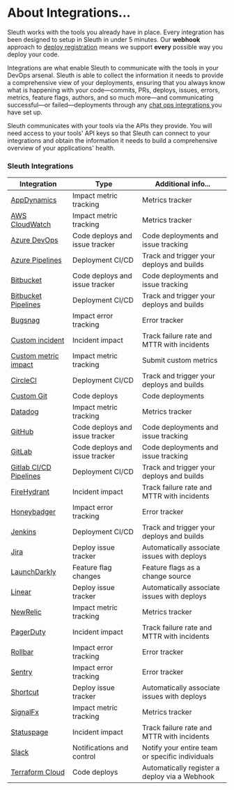 # About Integrations...

Sleuth works with the tools you already have in place. Every integration has been designed to setup in Sleuth in under 5 minutes. Our **webhook** approach to [deploy registration](../modeling-your-deployments/code-deployments/how-to-register-a-deploy.md) means we support **every** possible way you deploy your code.

Integrations are what enable Sleuth to communicate with the tools in your DevOps arsenal. Sleuth is able to collect the information it needs to provide a comprehensive view of your deployments, ensuring that you always know what is happening with your code—commits, PRs, deploys, issues, errors, metrics, feature flags, authors, and so much more—and communicating successful—or failed—deployments through any [chat ops integrations ](about-integrations.md#chat-ops)you have set up.&#x20;

Sleuth communicates with your tools via the APIs they provide. You will need access to your tools' API keys so that Sleuth can connect to your integrations and obtain the information it needs to build a comprehensive overview of your applications' health.&#x20;

### Sleuth Integrations

| Integration                                                                                                                                           | Type                           | Additional info...                              |
| ----------------------------------------------------------------------------------------------------------------------------------------------------- | ------------------------------ | ----------------------------------------------- |
| [AppDynamics](impact-sources/metrics/appdynamics.md)                                                                                                  | Impact metric tracking         | Metrics tracker                                 |
| [AWS CloudWatch](impact-sources/metrics/aws-cloudwatch.md)                                                                                            | Impact metric tracking         | Metrics tracker                                 |
| [Azure DevOps](code-deployment/azure-devops.md)                                                                                                       | Code deploys and issue tracker | Code deployments and issue tracking             |
| [Azure Pipelines](code-deployment/azure-devops.md)                                                                                                    | Deployment CI/CD               | Track and trigger your deploys and builds       |
| [Bitbucket](code-deployment/bitbucket.md)                                                                                                             | Code deploys and issue tracker | Code deployments and issue tracking             |
| [Bitbucket Pipelines](builds/bitbucket-pipelines.md)                                                                                                  | Deployment CI/CD               | Track and trigger your deploys and builds       |
| [Bugsnag](impact-sources/errors/bugsnag.md)                                                                                                           | Impact error tracking          | Error tracker                                   |
| [Custom incident](incident-tracker-integrations/custom.md)                                                                                            | Incident impact                | Track failure rate and MTTR with incidents      |
| [Custom metric impact](impact-sources/metrics/custom.md)                                                                                              | Impact metric tracking         | Submit custom metrics                           |
| [CircleCI](builds/circleci.md)                                                                                                                        | Deployment CI/CD               | Track and trigger your deploys and builds       |
| [Custom Git](https://github.com/sleuth-io/sleuth-gitbook-docs/tree/8c6f655818b14806b9a76252e4224c2ef29d58f6/integrations-1/code-deployment/custom.md) | Code deploys                   | Code deployments                                |
| [Datadog](impact-sources/metrics/datadog.md)                                                                                                          | Impact metric tracking         | Metrics tracker                                 |
| [GitHub](code-deployment/github.md)                                                                                                                   | Code deploys and issue tracker | Code deployments and issue tracking             |
| [GitLab](code-deployment/gitlab.md)                                                                                                                   | Code deploys and issue tracker | Code deployments and issue tracking             |
| [Gitlab CI/CD Pipelines](code-deployment/gitlab.md)                                                                                                   | Deployment CI/CD               | Track and trigger your deploys and builds       |
| [FireHydrant](incident-tracker-integrations/firehydrant.md)                                                                                           | Incident impact                | Track failure rate and MTTR with incidents      |
| [Honeybadger](impact-sources/errors/honeybadger.md)                                                                                                   | Impact error tracking          | Error tracker                                   |
| [Jenkins](builds/jenkins.md)                                                                                                                          | Deployment CI/CD               | Track and trigger your deploys and builds       |
| [Jira](issue-trackers/jira.md)                                                                                                                        | Deploy issue tracker           | Automatically associate issues with deploys     |
| [LaunchDarkly](feature-flags/launchdarkly.md)                                                                                                         | Feature flag changes           | Feature flags as a change source                |
| [Linear](issue-trackers/linear.md)                                                                                                                    | Deploy issue tracker           | Automatically associate issues with deploys     |
| [NewRelic](impact-sources/metrics/newrelic.md)                                                                                                        | Impact metric tracking         | Metrics tracker                                 |
| [PagerDuty](incident-tracker-integrations/pagerduty.md)                                                                                               | Incident impact                | Track failure rate and MTTR with incidents      |
| [Rollbar](impact-sources/errors/rollbar.md)                                                                                                           | Impact error tracking          | Error tracker                                   |
| [Sentry](impact-sources/errors/sentry.md)                                                                                                             | Impact error tracking          | Error tracker                                   |
| [Shortcut](issue-trackers/shortcut.md)                                                                                                                | Deploy issue tracker           | Automatically associate issues with deploys     |
| [SignalFx](impact-sources/metrics/signalfx.md)                                                                                                        | Impact metric tracking         | Metrics tracker                                 |
| [Statuspage](incident-tracker-integrations/statuspage.md)                                                                                             | Incident impact                | Track failure rate and MTTR with incidents      |
| [Slack](slack.md)                                                                                                                                     | Notifications and control      | Notify your entire team or specific individuals |
| [Terraform Cloud](https://www.terraform.io/cloud)                                                                                                     | Code deploys                   | Automatically register a deploy via a Webhook   |
